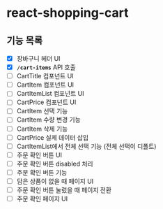 # react-shopping-cart

## 기능 목록

- [x] 장바구니 헤더 UI
- [x] **`/cart-items`** API 호출
- [ ] CartTitle 컴포넌트 UI
- [ ] CartItem 컴포넌트 UI
- [ ] CartItemList 컴포넌트 UI
- [ ] CartPrice 컴포넌트 UI
- [ ] CartItem 선택 기능
- [ ] CartItem 수량 변경 기능
- [ ] CartItem 삭제 기능
- [ ] CartPrice 실제 데이터 삽입
- [ ] CartItemList에서 전체 선택 기능 (전체 선택이 디폴트)
- [ ] 주문 확인 버튼 UI
- [ ] 주문 확인 버튼 disabled 처리
- [ ] 주문 확인 버튼 기능
- [ ] 담은 상품이 없을 때 페이지 UI
- [ ] 주문 확인 버튼 눌렀을 때 페이지 전환
- [ ] 주문 확인 페이지 UI
